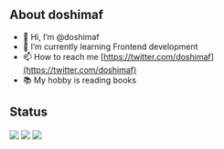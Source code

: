 ## About doshimaf

- 👋 Hi, I’m @doshimaf
- 🌱 I’m currently learning Frontend development
- 📫 How to reach me [https://twitter.com/doshimaf](https://twitter.com/doshimaf)
- 📚 My hobby is reading books

## Status

<img align="center" src="https://github-readme-stats.vercel.app/api/pin/?username=doshimaf" />
<img align="center" src="https://github-readme-stats.vercel.app/api/top-langs/?username=doshimaf&layout=compact" />
<img align="center" src="https://github-readme-stats.vercel.app/api/wakatime?username=doshimaf" />


<!---
doshimaf/doshimaf is a ✨ special ✨ repository because its `README.md` (this file) appears on your GitHub profile.
You can click the Preview link to take a look at your changes.
--->
